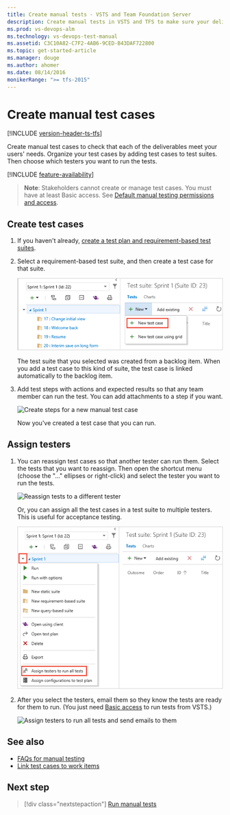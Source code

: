 ```yaml
---
title: Create manual tests - VSTS and Team Foundation Server
description: Create manual tests in VSTS and TFS to make sure your deliverables meet users' needs
ms.prod: vs-devops-alm
ms.technology: vs-devops-test-manual
ms.assetid: C3C10A82-C7F2-4AB6-9CED-B43DAF722800
ms.topic: get-started-article
ms.manager: douge
ms.author: ahomer
ms.date: 08/14/2016
monikerRange: ">= tfs-2015"
---
```



# Create manual test cases

[!INCLUDE [version-header-ts-tfs](../_shared/version-header-ts-tfs.md)] 

<a name="test-cases"></a>
Create manual test cases to check that each of the deliverables 
meet your users' needs. Organize your test cases by adding test 
cases to test suites. Then choose which testers you want to run 
the tests.

[!INCLUDE [feature-availability](../_shared/feature-availability.md)] 

> **Note**: Stakeholders cannot create or manage test cases. You must have at least Basic access.
See [Default manual testing permissions and access](../manual-test-permissions.md).

<a name="createcase"></a>
## Create test cases

1. If you haven't already, 
   [create a test plan and requirement-based test suites](create-a-test-plan.md).

1. Select a requirement-based test suite, and then create a 
   test case for that suite.

   ![Select the test suite for a backlog item, then choose New | New Test Case](_img/create-test-cases/CreateTest_1.png)

   The test suite that you selected was created from a backlog item. 
   When you add a test case to this kind of suite, the test case is 
   linked automatically to the backlog item.

1. Add test steps with actions and expected results so that 
   any team member can run the test. You can add attachments to 
   a step if you want.

   ![Create steps for a new manual test case](_img/create-test-cases/CreateTest_3.png)

   Now you've created a test case that you can run.

<a name="assigncase"></a>
## Assign testers

1. You can reassign test cases so that another tester can 
   run them. Select the tests that you want to reassign. Then 
   open the shortcut menu (choose the "..." ellipses or right-click) 
   and select the tester you want to run the tests.

   ![Reassign tests to a different tester](_img/create-test-cases/AssignTester.png)

   Or, you can assign all the test cases in a test suite to multiple testers. 
   This is useful for acceptance testing.
   
   ![On the test suite shortcut menu, choose Assign testers to run all tests](_img/create-test-cases/AssignMultipleTesters.png)

1. After you select the testers, email them so they
   know the tests are ready for them to run. (You just need 
   [Basic access](https://www.visualstudio.com/products/visual-studio-online-Basic-vs)
   to run tests from VSTS.)

   ![Assign testers to run all tests and send emails to them](_img/create-test-cases/AssignMultipleTestersEmail.png)

## See also

* [FAQs for manual testing](../reference-qa.md#testcases)
* [Link test cases to work items](../../work/track/link-work-items-support-traceability.md)

##  Next step

> [!div class="nextstepaction"]
> [Run manual tests](run-manual-tests.md)
